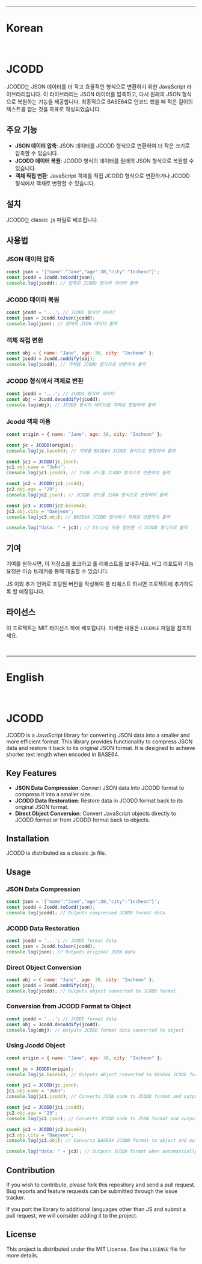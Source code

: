 
---
# Korean
<br />

# JCODD

JCODD는 JSON 데이터를 더 작고 효율적인 형식으로 변환하기 위한 JavaScript 라이브러리입니다. 이 라이브러리는 JSON 데이터를 압축하고, 다시 원래의 JSON 형식으로 복원하는 기능을 제공합니다. 최종적으로 BASE64로 인코드 했을 때 적은 길이의 텍스트를 얻는 것을 목표로 작성되었습니다.

## 주요 기능

- **JSON 데이터 압축**: JSON 데이터를 JCODD 형식으로 변환하여 더 작은 크기로 압축할 수 있습니다.
- **JCODD 데이터 복원**: JCODD 형식의 데이터를 원래의 JSON 형식으로 복원할 수 있습니다.
- **객체 직접 변환**: JavaScript 객체를 직접 JCODD 형식으로 변환하거나 JCODD 형식에서 객채로 변환할 수 있습니다.

## 설치

JCODD는 classic .js 파일로 배포됩니다.

## 사용법

### JSON 데이터 압축

```javascript
const json = '{"name":"Jane","age":30,"city":"Incheon"}';
const jcodd = Jcodd.toCodd(json);
console.log(jcodd); // 압축된 JCODD 형식의 데이터 출력
```

### JCODD 데이터 복원

```javascript
const jcodd = '...'; // JCODD 형식의 데이터
const json = Jcodd.toJson(jcodd);
console.log(json); // 원래의 JSON 데이터 출력
```

### 객체 직접 변환

```javascript
const obj = { name: "Jane", age: 30, city: "Incheon" };
const jcodd = Jcodd.coddify(obj);
console.log(jcodd); // 객체를 JCODD 형식으로 변환하여 출력
```

### JCODD 형식에서 객체로 변환

```javascript
const jcodd = '...'; // JCODD 형식의 데이터
const obj = Jcodd.decoddify(jcodd);
console.log(obj); // JCODD 형식의 데이터를 객체로 변환하여 출력
```

### Jcodd 객체 이용

```javascript
const origin = { name: "Jane", age: 30, city: "Incheon" };

const jc = JCODD(origin);
console.log(jc.base64); // 객체를 BASE64 JCODD 형식으로 변환하여 출력

const jc1 = JCODD(jc.json);
jc1.obj.name = "John";
console.log(jc1.jcodd); // JSON 코드를 JCODD 형식으로 변환하여 출력

const jc2 = JCODD(jc1.jcodd);
jc2.obj.age = "29";
console.log(jc2.json); // JCODD 코드를 JSON 형식으로 변환하여 출력

const jc3 = JCODD(jc2.base64);
jc3.obj.city = "Daejeon";
console.log(jc3.obj); // BASE64 JCODD 형식에서 객체로 변환하여 출력

console.log("data: " + jc3); // String 자동 형변환 시 JCODD 형식으로 출력
```


## 기여

기여를 원하시면, 이 저장소를 포크하고 풀 리퀘스트를 보내주세요. 버그 리포트와 기능 요청은 이슈 트래커를 통해 제출할 수 있습니다.

JS 이외 추가 언어로 포팅된 버전을 작성하여 풀 리퀘스트 하시면 프로젝트에 추가하도록 할 예정입니다.

## 라이선스

이 프로젝트는 MIT 라이선스 하에 배포됩니다. 자세한 내용은 `LICENSE` 파일을 참조하세요.

<br />

---
# English
<br />

# JCODD

JCODD is a JavaScript library for converting JSON data into a smaller and more efficient format. This library provides functionality to compress JSON data and restore it back to its original JSON format. It is designed to achieve shorter text length when encoded in BASE64.

## Key Features

- **JSON Data Compression**: Convert JSON data into JCODD format to compress it into a smaller size.
- **JCODD Data Restoration**: Restore data in JCODD format back to its original JSON format.
- **Direct Object Conversion**: Convert JavaScript objects directly to JCODD format or from JCODD format back to objects.

## Installation

JCODD is distributed as a classic .js file.

## Usage

### JSON Data Compression

```javascript
const json = '{"name":"Jane","age":30,"city":"Incheon"}';
const jcodd = Jcodd.toCodd(json);
console.log(jcodd); // Outputs compressed JCODD format data
```

### JCODD Data Restoration

```javascript
const jcodd = '...'; // JCODD format data
const json = Jcodd.toJson(jcodd);
console.log(json); // Outputs original JSON data
```

### Direct Object Conversion

```javascript
const obj = { name: "Jane", age: 30, city: "Incheon" };
const jcodd = Jcodd.coddify(obj);
console.log(jcodd); // Outputs object converted to JCODD format
```

### Conversion from JCODD Format to Object

```javascript
const jcodd = '...'; // JCODD format data
const obj = Jcodd.decoddify(jcodd);
console.log(obj); // Outputs JCODD format data converted to object
```

### Using Jcodd Object

```javascript
const origin = { name: "Jane", age: 30, city: "Incheon" };

const jc = JCODD(origin);
console.log(jc.base64); // Outputs object converted to BASE64 JCODD format

const jc1 = JCODD(jc.json);
jc1.obj.name = "John";
console.log(jc1.jcodd); // Converts JSON code to JCODD format and outputs it

const jc2 = JCODD(jc1.jcodd);
jc2.obj.age = "29";
console.log(jc2.json); // Converts JCODD code to JSON format and outputs it

const jc3 = JCODD(jc2.base64);
jc3.obj.city = "Daejeon";
console.log(jc3.obj); // Converts BASE64 JCODD format to object and outputs it

console.log("data: " + jc3); // Outputs JCODD format when automatically typecast to string
```


## Contribution

If you wish to contribute, please fork this repository and send a pull request. Bug reports and feature requests can be submitted through the issue tracker.
   
If you port the library to additional languages other than JS and submit a pull request, we will consider adding it to the project.


## License

This project is distributed under the MIT License. See the `LICENSE` file for more details.